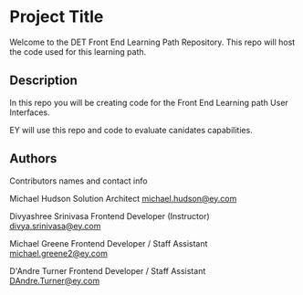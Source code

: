 # Project Title

Welcome to the DET Front End Learning Path Repository.
This repo will host the code used for this learning path.

## Description

In this repo you will be creating code for the Front End Learning path User Interfaces. 

EY will use this repo and code to evaluate canidates capabilities. 

## Authors

Contributors names and contact info

Michael Hudson
Solution Architect
michael.hudson@ey.com

Divyashree Srinivasa
Frontend Developer (Instructor)
divya.srinivasa@ey.com

Michael Greene
Frontend Developer / Staff Assistant
michael.greene2@ey.com

D'Andre Turner
Frontend Developer / Staff Assistant
DAndre.Turner@ey.com